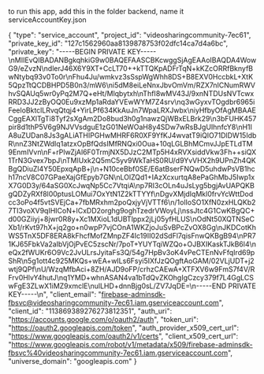 to run this app, add this in the folder backend, name it serviceAccountKey.json

{
  "type": "service_account",
  "project_id": "videosharingcommunity-7ec61",
  "private_key_id": "127c1562960aa8139878753f02dfc14ca7d4a6bc",
  "private_key": "-----BEGIN PRIVATE KEY-----\nMIIEvQIBADANBgkqhkiG9w0BAQEFAASCBKcwggSjAgEAAoIBAQDA4WowG9/eZvzN\ndlerJ46X6Y9XT+CcLT70++kTTQKpADFrTqN+kKZcORRfBknyfBwNtybq93v0To0r\nFhu4Ju/wmkvz3sSspWgWhh8DS+B8EXV0HccbkL+XtK5QpzTtQCDBHPD5B0n3/mW6\ni5dM8eiLeNnxJbvOmVm/RZX7nICNumRWVhvSQAUq5wr0yPq2M7Q+eHt/Mlqbytxh\nThfI8wMV43J/9xnNTDUsNVTcwxRRD3JJ2zByOQ0Eu9xzMp1aRdaYVEwWYM7Z4srv\nq3wGyxvTOgdbr6965iFeeloBktclLRvqQtqj4+YirLPf634KkAuJn7WpaLRXJwbx\niyHfbyOfAgMBAAECggEAXlTgTi8Tyf2sXgAm2Do8bud3h0g1nawzQjWBxELBrk29\n3bFUHK457pir8d1thP5V6g9NJVVsdguE1zG01NeWOaH8y4SDw7wRsBJgUIhnfcY8\nH1IA8uZUDan8Js3gALiATHIPGHwMHRF6R0XF9YfKJ4wvatT9iQlO71DlDW15IdbR\nnZ3NtZWdIq1atzxOpBfQdsIMfRNQxi0Oua+10qLGLBhMCmvJJpETLdTM9EnmIVvn\nF+rPlwZjAl6F0TrmjNX5DJzC2MTp5H4xRVXsiddVkw3Fh++siQX1TrN3Gvex7bpJ\nTMlUxk2Q5mC5yv9WkTaHS0RU/d9YvVHX2h9UPnZh4QKBgQDiuZl4Y50EpxqApB+j\n+N10ceBbf0SE/E6atBserFNQwD5uhdwPsVB1hch17ncV8C07GPaeXajGfEpyb7GN\nLOlZQd1+IAzXcxurtqA8ePaGhMbJ5Iwp1xX7G0D3y/64aSG0XcJwqNp5Cc7VtqiA\np7RI3cOLn4uJsLyg5bgjAvUAPQKBgQDZyRXf8l00ptusLOMui7OxYtN1Z2kTTYYf\nDgvXMjdIqMkl0frvYcWttDodcc3oPo4f5vtSVEjCa+7fbMRxhm2poQxjyVjVTTf6\n/1olIoSO1XfN0zxHLQKb27TI3voXV9qIHICoN+lCxDD2orghg9oghTzedrVWoyLj\nssJtc4G1CwKBgQC+d00GZiiyj+8jwr0R8y+Xc1MXioL1dUBTlppx2jLj05yfHLUS\nOdNt50XQTNSeCXb1/rKvt97hX+jq2go+n0wpP7vjCOnA1WKZjoJuSvBPcZvOX8Gg\nJKDCotKhWS5TnX5DF8ERA8kFhcfMofZMnpZF4Ic19II02dSdFl7qisFnwQKBgB94\nPR71KJ65FbkVa2aIbVjOjPvEC5zscNr/7poT+YUYTqiWZQo+OJBXIKaskTJkB6l4\neQx2fWUKr6O9Vc2JvULrsJyitaFs3Q/54g7HpBv3oK4vPeCTEnNvFfqIrd69pShR\n5g1ott4c925MKQs+wEA+wILs6Fsyi5IXfJzQOgftAoGAM/02VLjUDT+j2wtj9QPf\nU/WzqMfbAci+8ZH/AJD9oFP/crhzCAEwA+XTFXV6w9FmS7f4V/RFrv0HlvY4hutJ\nq1YMD+whnASAN4va1bTdQvZKOhgIgCzcy379f7L4GgLCSwFgE3ZLwX1iMZ9xmclE\nulLHD+dnnBjg0sL/ZV7JqDE=\n-----END PRIVATE KEY-----\n",
  "client_email": "firebase-adminsdk-fbsvc@videosharingcommunity-7ec61.iam.gserviceaccount.com",
  "client_id": "113869389276273812351",
  "auth_uri": "https://accounts.google.com/o/oauth2/auth",
  "token_uri": "https://oauth2.googleapis.com/token",
  "auth_provider_x509_cert_url": "https://www.googleapis.com/oauth2/v1/certs",
  "client_x509_cert_url": "https://www.googleapis.com/robot/v1/metadata/x509/firebase-adminsdk-fbsvc%40videosharingcommunity-7ec61.iam.gserviceaccount.com",
  "universe_domain": "googleapis.com"
}
